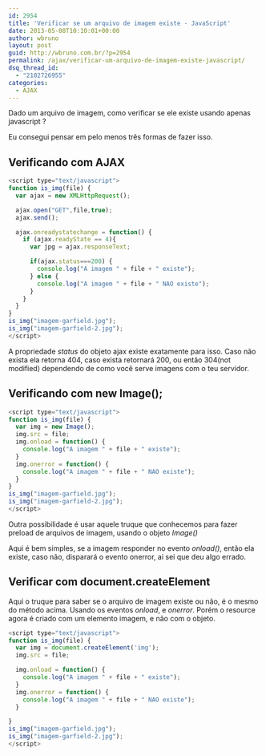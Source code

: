 ```yaml
---
id: 2954
title: 'Verificar se um arquivo de imagem existe - JavaScript'
date: 2013-05-08T10:10:01+00:00
author: wbruno
layout: post
guid: http://wbruno.com.br/?p=2954
permalink: /ajax/verificar-um-arquivo-de-imagem-existe-javascript/
dsq_thread_id:
  - "2102726955"
categories:
  - AJAX
---
```

Dado um arquivo de imagem, como verificar se ele existe usando apenas javascript ?

Eu consegui pensar em pelo menos três formas de fazer isso.

<!--more-->

## Verificando com AJAX

``` js
<script type="text/javascript">
function is_img(file) {
  var ajax = new XMLHttpRequest();

  ajax.open("GET",file,true);
  ajax.send();

  ajax.onreadystatechange = function() {
    if (ajax.readyState == 4){
      var jpg = ajax.responseText;

      if(ajax.status===200) {
        console.log("A imagem " + file + " existe");
      } else {
        console.log("A imagem " + file + " NAO existe");
      }
    }
  }
}
is_img("imagem-garfield.jpg");
is_img("imagem-garfield-2.jpg");
</script>
```

A propriedade <var>status</var> do objeto ajax existe exatamente para isso. Caso não exista ela retorna 404, caso exista retornará 200, ou então 304(not modified) dependendo de como você serve imagens com o teu servidor.

## Verificando com new Image();

``` js
<script type="text/javascript">
function is_img(file) {
  var img = new Image();
  img.src = file;
  img.onload = function() {
    console.log("A imagem " + file + " existe");
  }
  img.onerror = function() {
    console.log("A imagem " + file + " NAO existe");
  }
}
is_img("imagem-garfield.jpg");
is_img("imagem-garfield-2.jpg");
</script>
```

Outra possibilidade é usar aquele truque que conhecemos para fazer preload de arquivos de imagem, usando o objeto <var>Image()</var>

Aqui é bem simples, se a imagem responder no evento <var>onload()</var>, então ela existe, caso não, disparará o evento onerror, ai sei que deu algo errado.

## Verificar com document.createElement

Aqui o truque para saber se o arquivo de imagem existe ou não, é o mesmo do método acima. Usando os eventos <var>onload</var>, e <var>onerror</var>. Porém o resource agora é criado com um elemento imagem, e não com o objeto.

``` js
<script type="text/javascript">
function is_img(file) {
  var img = document.createElement('img');
  img.src = file;

  img.onload = function() {
    console.log("A imagem " + file + " existe");
  }
  img.onerror = function() {
    console.log("A imagem " + file + " NAO existe");
  }

}
is_img("imagem-garfield.jpg");
is_img("imagem-garfield-2.jpg");
</script>
```
